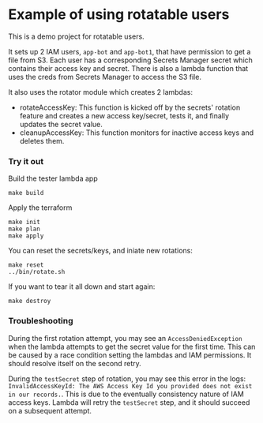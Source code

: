 # Example of using rotatable users

This is a demo project for rotatable users.

It sets up 2 IAM users, `app-bot` and `app-bot1`, that have permission to get a file from S3. Each user has a corresponding Secrets Manager secret which contains their access key and secret. There is also a lambda function that uses the creds from Secrets Manager to access the S3 file.

It also uses the rotator module which creates 2 lambdas:
* rotateAccessKey: This function is kicked off by the secrets' rotation feature and creates a new access key/secret, tests it, and finally updates the secret value.
* cleanupAccessKey: This function monitors for inactive access keys and deletes them.


### Try it out

Build the tester lambda app
```
make build
```

Apply the terraform
```
make init
make plan
make apply
```

You can reset the secrets/keys, and iniate new rotations:
```
make reset
../bin/rotate.sh
```

If you want to tear it all down and start again:
```
make destroy
```

### Troubleshooting
During the first rotation attempt, you may see an `AccessDeniedException` when the lambda attempts to get the secret value for the first time. This can be caused by a race condition setting the lambdas and IAM permissions. It should resolve itself on the second retry.

During the `testSecret` step of rotation, you may see this error in the logs: `InvalidAccessKeyId: The AWS Access Key Id you provided does not exist in our records.`. This is due to the eventually consistency nature of IAM access keys. Lambda will retry the `testSecret` step, and it should succeed on a subsequent attempt.
